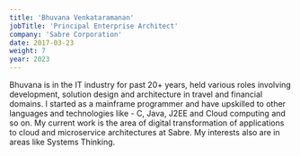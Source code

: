 ```yaml
---
title: 'Bhuvana Venkataramanan'
jobTitle: 'Principal Enterprise Architect'
company: 'Sabre Corporation'
date: 2017-03-23
weight: 7
year: 2023
---
```

Bhuvana is in the IT industry for past 20+ years, held various roles involving development, solution design and architecture in travel and financial domains. I started as a mainframe programmer and have upskilled to other languages and technologies like - C, Java, J2EE and Cloud computing and so on. My current work is the area of digital transformation of applications to cloud and microservice architectures at Sabre. My interests also are in areas like Systems Thinking.
